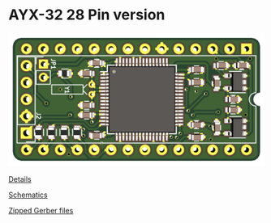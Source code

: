 AYX-32 28 Pin version
=====================


![AYX-32](ayx.png "AYX-32 28 Pin version")


[Details](http://forum.tslabs.info/viewtopic.php?f=6&t=687)

[Schematics](/docs/schematics.pdf)

[Zipped Gerber files](/gerbers/gerbers.zip)
